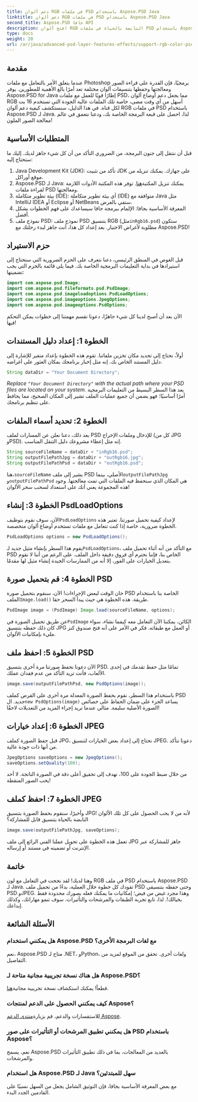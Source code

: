```yaml
---
title: دعم ألوان RGB في ملفات PSD باستخدام Aspose.PSD Java
linktitle: دعم ألوان RGB في ملفات PSD باستخدام Aspose.PSD Java
second_title: Aspose.PSD جافا API
description: افتح ألوان RGB النابضة بالحياة في ملفات PSD باستخدام Aspose.PSD لـ Java! اتبع دليلنا خطوة بخطوة لتحسين صورك وحفظها دون عناء.
type: docs
weight: 20
url: /ar/java/advanced-psd-layer-features-effects/support-rgb-color-psd-files/
---
```

## مقدمة
عندما يتعلق الأمر بالتعامل مع ملفات Photoshop برمجيًا، فإن القدرة على قراءة الصور ومعالجتها وحفظها بتنسيقات ألوان مختلفة تعد أمرًا بالغ الأهمية للمطورين. يوفر Aspose.PSD for Java إطارًا قويًا للعمل مع ملفات PSD، مما يجعل دعم أوضاع ألوان RGB أسهل من أي وقت مضى، خاصة تلك الملفات عالية الجودة التي تستخدم 16 بت لكل قناة. في هذا الدليل، سنستكشف كيفية دعم ألوان RGB في ملفات PSD باستخدام Aspose.PSD لـ Java. لذا، احصل على قبعة البرمجة الخاصة بك، ودعنا نتعمق في عالم معالجة الصور الملون!
## المتطلبات الأساسية
قبل أن ننتقل إلى جنون البرمجة، من الضروري التأكد من أن كل شيء جاهز لديك. إليك ما ستحتاج إليه:
1. Java Development Kit (JDK): تأكد من تثبيت JDK على جهازك. يمكنك تنزيله من موقع أوراكل.
2.  Aspose.PSD لـ Java: يمكنك تنزيل المكتبة[هنا](https://releases.aspose.com/psd/java/). توفر هذه المكتبة الأدوات اللازمة لقراءة ملفات PSD ومعالجتها.
3. بيئة تطوير متكاملة (IDE): أي بيئة تطوير متكاملة (IDE) متوافقة مع Java مثل IntelliJ IDEA أو Eclipse أو NetBeans ستفي بالغرض.
4. المعرفة الأساسية بجافا: الإلمام ببرمجة جافا سيساعدك على فهم الخطوات بشكل أفضل.
5.  نموذج ملف PSD: نموذج ملف PSD بتنسيق RGB (مثل`inRgb16.psd`) ستكون مطلوبة لأغراض الاختبار.
بعد إعداد كل هذا، أنت جاهز لبدء رحلتك مع Aspose.PSD!
## حزم الاستيراد
قبل الغوص في المنطق الرئيسي، دعنا نتعرف على الحزم الضرورية التي ستحتاج إلى استيرادها في بداية التعليمات البرمجية الخاصة بك. فيما يلي قائمة بالحزم التي يجب تضمينها:
```java
import com.aspose.psd.Image;
import com.aspose.psd.fileformats.psd.PsdImage;
import com.aspose.psd.imageloadoptions.PsdLoadOptions;
import com.aspose.psd.imageoptions.JpegOptions;
import com.aspose.psd.imageoptions.PsdOptions;
```
الآن بعد أن أصبح لدينا كل شيء جاهزًا، دعونا نقسم مهمتنا إلى خطوات يمكن التحكم فيها!
## الخطوة 1: إعداد دليل المستندات
أولاً، نحتاج إلى تحديد مكان تخزين ملفاتنا. تقوم هذه الخطوة بإعداد متغير للإشارة إلى دليل المستند الخاص بك. إنه مثل إخبار برنامجك بمكان العثور على أغراضه.
```java
String dataDir = "Your Document Directory";
```
*Replace `"Your Document Directory"` with the actual path where your PSD files are located on your system.* 
يعد هذا السطر البسيط من التعليمات البرمجية أمرًا أساسيًا؛ فهو يضمن أن جميع عمليات الملف تشير إلى المكان الصحيح، مما يحافظ على تنظيم برنامجك.
## الخطوة 2: تحديد أسماء الملفات
بعد ذلك، دعنا نعلن عن المسارات لملف PSD للإدخال وملفات الإخراج (كل من JPG وPSD). إنه مثل إعطاء مشروعك دليل التنقل المناسب.
```java
String sourceFileName = dataDir + "inRgb16.psd";
String outputFilePathJpg = dataDir + "outRgb16.jpg";
String outputFilePathPsd = dataDir + "outRgb16.psd";
```
 هنا،`sourceFileName` يشير إلى ملف PSD الأصلي، بينما`outputFilePathJpg` و`outputFilePathPsd` هي المكان الذي سنحفظ فيه الملفات التي تمت معالجتها. وجود هذه المجموعة يعني أنك على استعداد لسحب سحر الألوان!
## الخطوة 3: إنشاء PsdLoadOptions
 الآن، سوف نقوم بتوظيف`PsdLoadOptions` لإعداد كيفية تحميل صورتنا. تعتبر هذه الخطوة ضرورية، خاصة إذا كنت تتعامل مع ملفات تستخدم أوضاع ألوان متخصصة.
```java
PsdLoadOptions options = new PsdLoadOptions();
```
 يقوم هذا السطر بإنشاء مثيل جديد لـ`PsdLoadOptions`، مع التأكد من أنه أثناء تحميل ملف PSD الخاص بنا، فإننا نحترم أي فروق دقيقة داخل الملف. على الرغم من أننا لا نقوم بتعديل الخيارات على الفور، إلا أنه من الممارسات الجيدة إنشاء مثيل لها مقدمًا.
## الخطوة 4: قم بتحميل صورة PSD
حان الوقت لبعض الإجراءات! الآن، سنقوم بتحميل صورة PSD الخاصة بنا باستخدام الملف`Image.load()` طريقة. هذه الخطوة هي حيث يبدأ السحر حقا.
```java
PsdImage image = (PsdImage) Image.load(sourceFileName, options);
```
 عن طريق تحميل الصورة في`PsdImage` الكائن، يمكننا الآن التعامل معه كيفما نشاء، سواء كان ذلك حفظه بتنسيق JPG أو العمل مع طبقاته. فكر في الأمر على أنه فتح صندوق كنز مليء بإمكانيات الألوان.
## الخطوة 5: احفظ ملف PSD
الآن دعونا نحفظ صورتنا مرة أخرى بتنسيق PSD. تمامًا مثل حفظ تقدمك في إحدى الألعاب، فأنت تريد التأكد من عدم فقدان عملك.
```java
image.save(outputFilePathPsd, new PsdOptions(image));
```
 باستخدام هذا السطر، نقوم بحفظ الصورة المعدلة مرة أخرى على القرص كملف PSD جديد. ال`new PsdOptions(image)` يساعد الجزء على ضمان الحفاظ على خصائص الصورة الأصلية سليمة. مثالي عندما تريد إجراء المزيد من التعديلات لاحقًا!
## الخطوة 6: إعداد خيارات JPEG
قبل حفظ الصورة كملف JPG، نحتاج إلى إعداد بعض الخيارات لتنسيق JPEG. دعونا نتأكد من أنها ذات جودة عالية.
```java
JpegOptions saveOptions = new JpegOptions();
saveOptions.setQuality(100);
```
من خلال ضبط الجودة على 100، نهدف إلى تحقيق أعلى دقة في الصورة الناتجة. لا أحد يحب الصور المنقطة! 
## الخطوة 7: احفظ كملف JPEG
وأخيرًا، سنقوم بحفظ الصورة بتنسيق JPG! لأنه من لا يحب الحصول على كل تلك الألوان النابضة بالحياة بتنسيق قابل للمشاركة؟
```java
image.save(outputFilePathJpg, saveOptions);
```
تعمل هذه الخطوة على تحويل عملنا الفني الرائع إلى ملف JPG جاهز للمشاركة عبر الإنترنت أو تضمينه في مستند أو إرساله.
## خاتمة
وهنا لديك! لقد نجحت في التعامل مع لون RGB في ملف PSD باستخدام Aspose.PSD لـ Java. تقودك كل خطوة خلال العملية، بدءًا من تحميل ملف PSD وحتى حفظه بتنسيقي PSD وJPEG. وهذا مجرد غيض من فيض؛ إمكانيات ما يمكنك فعله بصورك محدودة فقط بخيالك!.
لذا، تابع تجربة الطبقات والمرشحات والتأثيرات. سوف تنمو مهاراتك، وكذلك إبداعك.

## الأسئلة الشائعة
### هل يمكنني استخدام Aspose.PSD مع لغات البرمجة الأخرى؟  
نعم، Aspose.PSD متاح لـ .NET، وPython، ولغات أخرى. تحقق من الموقع لمزيد من التفاصيل.
### هل هناك نسخة تجريبية مجانية متاحة لـ Aspose.PSD؟  
 قطعاً! يمكنك استكشاف نسخة تجريبية مجانية[هنا](https://releases.aspose.com/).
### كيف يمكنني الحصول على الدعم لمنتجات Aspose؟  
 للاستفسارات والدعم، قم بزيارة[منتدى الدعم Aspose](https://forum.aspose.com/c/psd/34).
### هل يمكنني تطبيق المرشحات أو التأثيرات على صور PSD باستخدام Aspose؟  
نعم، يسمح Aspose.PSD بالعديد من المعالجات، بما في ذلك تطبيق التأثيرات والمرشحات.
### هل استخدام Aspose.PSD لـ Java سهل للمبتدئين؟  
مع بعض المعرفة الأساسية بجافا، فإن التوثيق الشامل يجعل من السهل نسبيًا على القادمين الجدد البدء.